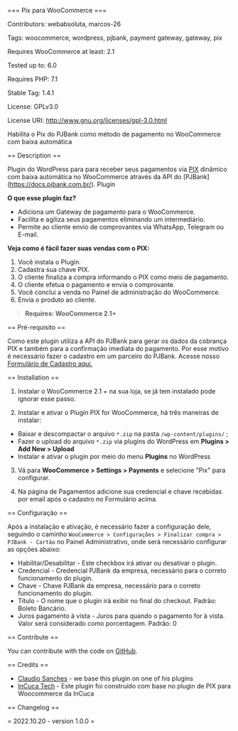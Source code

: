 === Pix para WooCommerce ===

Contributors: webabsoluta, marcos-26

Tags: woocommerce, wordpress, pjbank, payment gateway, gateway, pix

Requires WooCommerce at least: 2.1

Tested up to: 6.0

Requires PHP: 7.1

Stable Tag: 1.4.1

License: GPLv3.0

License URI: http://www.gnu.org/licenses/gpl-3.0.html

Habilita o Pix do PJBank como método de pagamento no WooCommerce com baixa automática

== Description ==

Plugin do WordPress para para receber seus pagamentos via [PIX](https://www.bb.com.br/pbb/pagina-inicial/pix#/) dinâmico com baixa automática no WooCommerce através da API do [PJBank] (https://docs.pjbank.com.br/). Plugin 

**O que esse plugin faz?**

- Adiciona um Gateway de pagamento para o WooCommerce.
- Facilita e  agiliza seus pagamentos eliminando um intermediário.
- Permite ao cliente envio de comprovantes via WhatsApp, Telegram ou E-mail.

**Veja como é fácil fazer suas vendas com o PIX:**

1. Você instala o Plugin.
2. Cadastra sua chave PIX.
3. O cliente finaliza a compra informando o PIX como meio de pagamento.
4. O cliente efetua o pagamento e envia o comprovante.
5. Você conclui a venda no Painel de administração do WooCommerce.
6. Envia o produto ao cliente.

>  **Requires: WooCommerce 2.1+**

== Pré-requisito ==

Como este plugin utiliza a API do PJBank para gerar os dados da cobrança PIX e também para a confirmação imediata do pagamento. Por esse motivo é necessário fazer o cadastro em um parceiro do PJBank. Acesse nosso <a href="https://webabsoluta.com.br/parceiro-pjbank-cadastro" target="_blank">Formulário de Cadastro aqui.</a>

== Installation ==

 1. Instalar o WooCommerce 2.1 + na sua loja, se já tem instalado pode ignorar esse passo.

 2. Instalar e ativar o Plugin PIX for WooCommerce, há três maneiras de instalar:

  - Baixar e descompactar o arquivo `*.zip` na pasta  `/wp-content/plugins/` ;
  - Fazer o upload do arquivo `*.zip`  via plugins do WordPress em  **Plugins &gt; Add New &gt; Upload**
  - Instalar e ativar o plugin por meio do menu **Plugins** no WordPress

3. Vá para  **WooCommerce &gt; Settings &gt; Payments** e selecione "Pix" para configurar.

4. Na página de Pagamentos adicione sua credencial e chave recebidas por email após o cadastro no Formulário acima.

== Configuração ==

Após a instalação e ativação, é necessário fazer a configuração dele, seguindo o caminho `WooCommerce > Configurações > Finalizar compra > PJBank - Cartão` no Painel Administrativo, onde será necessário configurar as opções abaixo:

* Habilitar/Desabilitar - Este checkbox irá ativar ou desativar o plugin.
* Credencial - Credencial PJBank da empresa, necessário para o correto funcionamento do plugin.
* Chave - Chave PJBank da empresa, necessário para o correto funcionamento do plugin.
* Título - O nome que o plugin irá exibir no final do checkout. Padrão: Boleto Bancário.
* Juros pagamento à vista - Juros para quando o pagamento for à vista. Valor será considerado como porcentagem. Padrão: 0


== Contribute ==

You can contribute with the code on [GitHub](https://github.com/webabsoluta/pix-pjbank-woocommerce).


== Credits ==

*  [Claudio Sanches](https://claudiosanches.com/) - we base this plugin on one of his plugins
* [InCuca Tech](https://br.wordpress.org/plugins/incuca-tech-pix-for-woocommerce) - Este plugin foi construído com base no plugin de PIX para Woocommerce da InCuca


== Changelog ==

= 2022.10.20 - version 1.0.0 =
